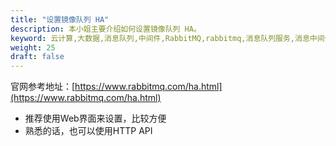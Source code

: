 ```yaml
---
title: "设置镜像队列 HA"
description: 本小姐主要介绍如何设置镜像队列 HA。
keyword: 云计算,大数据,消息队列,中间件,RabbitMQ,rabbitmq,消息队列服务,消息中间件,镜像队列 HA
weight: 25
draft: false
---
```


官网参考地址：[https://www.rabbitmq.com/ha.html](https://www.rabbitmq.com/ha.html)

- 推荐使用Web界面来设置，比较方便
- 熟悉的话，也可以使用HTTP API